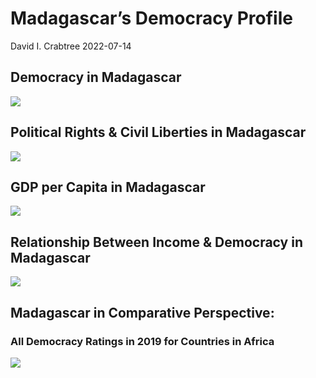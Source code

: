 Madagascar’s Democracy Profile
================
David I. Crabtree
2022-07-14

## Democracy in Madagascar

![](C:\Users\David\Desktop\PROGRA~1\FILESA~1\DEMOCR~1\reports\MADAGA~1/figure-gfm/Demscore-1.png)<!-- -->

## Political Rights & Civil Liberties in Madagascar

![](C:\Users\David\Desktop\PROGRA~1\FILESA~1\DEMOCR~1\reports\MADAGA~1/figure-gfm/Political%20Rights%20&%20Civil%20Libs-1.png)<!-- -->

## GDP per Capita in Madagascar

![](C:\Users\David\Desktop\PROGRA~1\FILESA~1\DEMOCR~1\reports\MADAGA~1/figure-gfm/GDP%20per%20Capita-1.png)<!-- -->

## Relationship Between Income & Democracy in Madagascar

![](C:\Users\David\Desktop\PROGRA~1\FILESA~1\DEMOCR~1\reports\MADAGA~1/figure-gfm/Income%20&%20Dem-1.png)<!-- -->

## Madagascar in Comparative Perspective:

### All Democracy Ratings in 2019 for Countries in Africa

![](C:\Users\David\Desktop\PROGRA~1\FILESA~1\DEMOCR~1\reports\MADAGA~1/figure-gfm/Democracy%20in%20Comparative%20Perspective-1.png)<!-- -->
